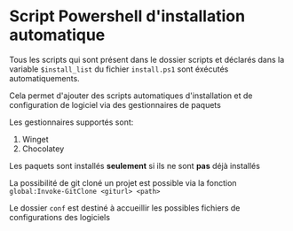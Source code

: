 # Script Powershell d'installation automatique

Tous les scripts qui sont présent dans le dossier scripts et déclarés dans la variable `$install_list` du fichier `install.ps1` sont éxécutés automatiquements.

Cela permet d'ajouter des scripts automatiques d'installation et de configuration de logiciel via des gestionnaires de paquets

Les gestionnaires supportés sont:
1. Winget
2. Chocolatey

Les paquets sont installés **seulement** si ils ne sont **pas** déjà installés

La possibilité de git cloné un projet est possible via la fonction `global:Invoke-GitClone <giturl> <path>`

Le dossier `conf` est destiné à accueillir les possibles fichiers de configurations des logiciels
